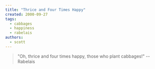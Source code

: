 ```yaml
---
title: "Thrice and Four Times Happy"
created: 2000-09-27
tags: 
  - cabbages
  - happiness
  - rabelais
authors: 
  - scott
---
```


> "Oh, thrice and four times happy, those who plant cabbages!" \-- Rabelais
